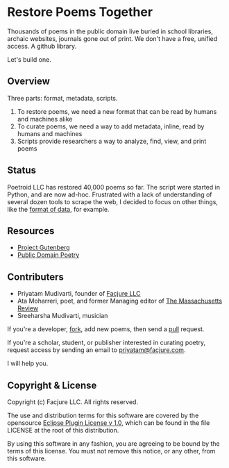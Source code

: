 # Restore Poems Together

Thousands of poems in the public domain live buried in school libraries, archaic websites, journals gone out of print. We don't have a free, unified access. A github library.

Let's build one.

## Overview

Three parts: format, metadata, scripts.

1. To restore poems, we need a new format that can be read by humans and machines alike
2. To curate poems, we need a way to add metadata, inline, read by humans and machines
3. Scripts provide researchers a way to analyze, find, view, and print poems

## Status

Poetroid LLC has restored 40,000 poems so far. The script were started in Python, and are now ad-hoc. Frustrated with a lack of understanding of several dozen tools to scrape the web, I decided to focus on other things, like the [format of data](https://github.com/poetroid/zenup), for example.

## Resources

- [Project Gutenberg](http://www.gutenberg.org)
- [Public Domain Poetry](http://www.public-domain-poetry.com)

## Contributers

- Priyatam Mudivarti, founder of [Facjure LLC](http://www.facjure.com)
- Ata Moharreri, poet, and former Managing editor of [The Massachusetts Review](http://www.massreview.org/editors)
- Sreeharsha Mudivarti, musician

If you're a developer, [fork](https://help.github.com/articles/fork-a-repo), add new poems, then send a [pull](https://help.github.com/articles/using-pull-requests) request.

If you're a scholar, student, or publisher interested in curating poetry, request access by sending an email to priyatam@facjure.com.

I will help you.

## Copyright & License

Copyright (c) Facjure LLC. All rights reserved.

The use and distribution terms for this software are covered by the opensource [Eclipse Plugin License v 1.0]((http://opensource.org/licenses/eclipse-1.0.php)), which can be found in the file LICENSE at the root of this distribution.

By using this software in any fashion, you are agreeing to be bound by the terms of this license. You must not remove this notice, or any other, from this software.
